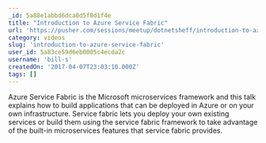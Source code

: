 ```yaml
---
_id: 5a88e1abbd6dca0d5f0d1f4e
title: "Introduction to Azure Service Fabric"
url: 'https://pusher.com/sessions/meetup/dotnetsheff/introduction-to-azure-service-fabric'
category: videos
slug: 'introduction-to-azure-service-fabric'
user_id: 5a83ce59d6eb0005c4ecda2c
username: 'bill-s'
createdOn: '2017-04-07T23:03:10.000Z'
tags: []
---
```


Azure Service Fabric is the Microsoft microservices framework and this talk explains how to build applications that can be deployed in Azure or on your own infrastructure. Service fabric lets you deploy your own existing services or build them using the service fabric framework to take advantage of the built-in microservices features that service fabric provides.
